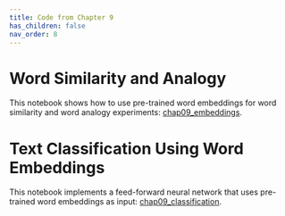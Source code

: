 ```yaml
---
title: Code from Chapter 9
has_children: false
nav_order: 8
---
```


# Word Similarity and Analogy

This notebook shows how to use pre-trained word embeddings for word similarity and word analogy experiments: [chap09_embeddings](https://github.com/clulab/gentlenlp/blob/main/notebooks/chap09_embeddings.ipynb).

# Text Classification Using Word Embeddings

This notebook implements a feed-forward neural network that uses pre-trained word embeddings as input: [chap09_classification](https://github.com/clulab/gentlenlp/blob/main/notebooks/chap09_classification.ipynb).



